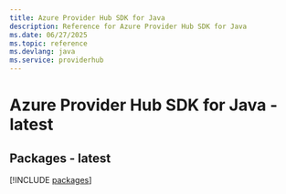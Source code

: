 ```yaml
---
title: Azure Provider Hub SDK for Java
description: Reference for Azure Provider Hub SDK for Java
ms.date: 06/27/2025
ms.topic: reference
ms.devlang: java
ms.service: providerhub
---
```

# Azure Provider Hub SDK for Java - latest
## Packages - latest
[!INCLUDE [packages](provider-hub-index.md)]